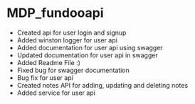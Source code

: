 # **MDP_fundooapi**

* Created api for user login and signup
* Added winston logger for user api
* Added documentation for user api using swagger
* Updated documentation for user api in swagger
* Added Readme File :)
* Fixed bug for swagger documentation
* Bug fix for user api 
* Created notes API for adding, updating and deleting notes
* Added service for user api